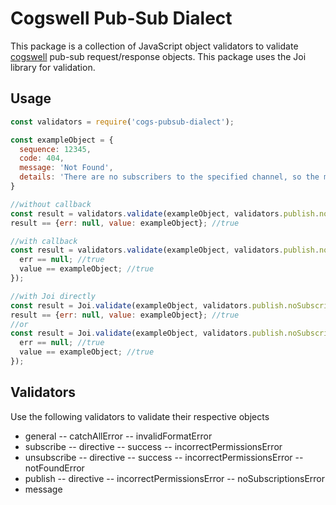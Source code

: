 # Cogswell Pub-Sub Dialect

This package is a collection of JavaScript object validators to validate [cogswell](https://cogswell.io) pub-sub request/response objects. This package uses the Joi library for validation.

## Usage

```javascript
const validators = require('cogs-pubsub-dialect');

const exampleObject = {
  sequence: 12345,
  code: 404,
  message: 'Not Found',
  details: 'There are no subscribers to the specified channel, so the message could not be delivered.'
}

//without callback
const result = validators.validate(exampleObject, validators.publish.noSubscriptions);
result == {err: null, value: exampleObject}; //true

//with callback
const result = validators.validate(exampleObject, validators.publish.noSubscriptions, function(err, value) {
  err == null; //true
  value == exampleObject; //true 
});

//with Joi directly
const result = Joi.validate(exampleObject, validators.publish.noSubscriptions);
result == {err: null, value: exampleObject}; //true
//or
const result = Joi.validate(exampleObject, validators.publish.noSubscriptions, function(err, value) {
  err == null; //true
  value == exampleObject; //true 
});
```

## Validators

Use the following validators to validate their respective objects

- general
-- catchAllError
-- invalidFormatError
- subscribe
-- directive
-- success
-- incorrectPermissionsError
- unsubscribe
-- directive
-- success
-- incorrectPermissionsError
-- notFoundError
- publish
-- directive
-- incorrectPermissionsError
-- noSubscriptionsError
- message
